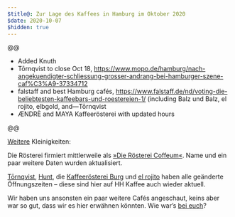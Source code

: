 ```yaml
---
$title@: Zur Lage des Kaffees in Hamburg im Oktober 2020
$date: 2020-10-07
$hidden: true
---
```


@@

* Added Knuth
* Tōrnqvist to close Oct 18, https://www.mopo.de/hamburg/nach-angekuendigter-schliessung-grosser-andrang-bei-hamburger-szene-caf%C3%A9-37334712
* falstaff and best Hamburg cafés, https://www.falstaff.de/nd/voting-die-beliebtesten-kaffeebars-und-roestereien-1/ (including Balz und Balz, el rojito, elbgold, and—Tōrnqvist
* ÆNDRÈ and MAYA Kaffeerösterei with updated hours

@@

[Weitere]([url('/content/posts/20200805.md')]) Kleinigkeiten:

Die Rösterei firmiert mittlerweile als [»Die Rösterei Coffeum«]([url('/content/cafes/die-roesterei.md')]). Name und ein paar weitere Daten wurden aktualisiert.

[Tōrnqvist]([url('/content/cafes/tornqvist.md')]), [Hunt]([url('/content/cafes/hunt.md')]), die [Kaffeerösterei Burg]([url('/content/cafes/kaffeeroesterei-burg.md')]) und [el rojito]([url('/content/cafes/el-rojito.md')]) haben alle geänderte Öffnungszeiten – diese sind hier auf HH Kaffee auch wieder aktuell.

Wir haben uns ansonsten ein paar weitere Cafés angeschaut, keins aber war so gut, dass wir es hier erwähnen könnten. Wie war’s [bei euch]([url('/content/pages/contact.md')])?